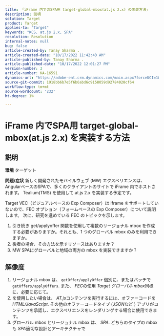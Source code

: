 ```yaml
---
title: 「iFrame 内でのSPA用 target-global-mbox(at.js 2.x) の実装方法」
description: 説明
solution: Target
product: Target
applies-to: "Target"
keywords: "KCS, at.js 2.x, SPA"
resolution: Resolution
internal-notes: null
bug: false
article-created-by: Tanay Sharma .
article-created-date: "10/17/2022 11:42:43 AM"
article-published-by: Tanay Sharma .
article-published-date: "10/17/2022 12:01:27 PM"
version-number: 3
article-number: KA-16591
dynamics-url: "https://adobe-ent.crm.dynamics.com/main.aspx?forceUCI=1&pagetype=entityrecord&etn=knowledgearticle&id=83f645c9-104e-ed11-bba2-0022480868ff"
source-git-commit: 1918bb6b7e5f6b6abd6c9158059d92784020cf64
workflow-type: tm+mt
source-wordcount: '232'
ht-degree: 1%

---
```


# iFrame 内でSPA用 target-global-mbox(at.js 2.x) を実装する方法

## 説明

<b>環境</b>
ターゲット


<b>問題/症状</b>
新しく開発されたモバイルウェブ (MW) エクスペリエンスは、AngularベースのSPAで、多くのクライアントのサイトで iFrame 内でホストされます。 Tealium(TMS) を使用して at.js 2.x を実装する予定です。

Target VEC（ビジュアルベースの Exp Composer）は iframe をサポートしていないので、FEC オプション（フォームベースの Exp Composer）について説明します。 次に、研究を進めている FEC のトピックを示します。



1. 引き続き get/applyoffer 関数を使用して複数のリージョナル mbox を作成する必要がありますか。それとも、1 つのグローバル mbox のみを利用できますか。
2. 後者の場合、その方法を示すリソースはありますか？
3. MW SPAにグローバルと地域の両方の mbox を実装できますか？



## 解像度


1. リージョナル mbox は、 `getOffer/applyOffer` 個別に、またはバッチで `getOffers/applyOffers`. また、 *FEC*&#x200B;の使用 *Target グローバル mbox*&#x200B;同様に、必要に応じて。
2. を使用したい場合は、 *AT.js*&#x200B;コンテンツを実行するには、オファーコードを *HTML/JavaScript*. その他のオファーコードタイプ (*JSON*&#x200B;など ) アプリがコンテンツを承認し、エクスペリエンスをレンダリングする場合に使用できます。
3. グローバル mbox とリージョナル mbox は、 *SPA*. どちらのタイプの mbox も *SPA*&#x200B;適切な設計とアーキテクチャで

